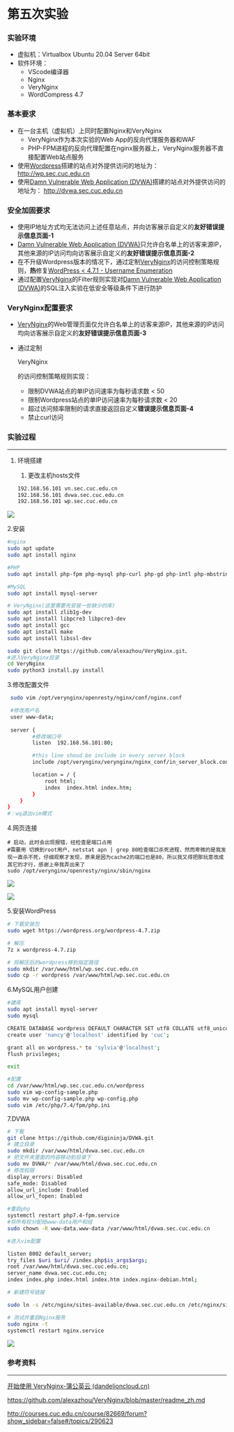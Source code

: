 
# 第五次实验

### 实验环境

- 虚拟机：Virtualbox
  Ubuntu 20.04 Server 64bit
- 软件环境：
  - VScode编译器
  - Nginx
  - VeryNginx
  - WordCompress 4.7

### 基本要求

- 在一台主机（虚拟机）上同时配置Nginx和VeryNginx
  - VeryNginx作为本次实验的Web App的反向代理服务器和WAF
  - PHP-FPM进程的反向代理配置在nginx服务器上，VeryNginx服务器不直接配置Web站点服务
- 使用[Wordpress](https://wordpress.org/)搭建的站点对外提供访问的地址为： http://wp.sec.cuc.edu.cn
- 使用[Damn Vulnerable Web Application (DVWA)](http://www.dvwa.co.uk/)搭建的站点对外提供访问的地址为： http://dvwa.sec.cuc.edu.cn

### 安全加固要求

- 使用IP地址方式均无法访问上述任意站点，并向访客展示自定义的**友好错误提示信息页面-1**
- [Damn Vulnerable Web Application (DVWA)](http://www.dvwa.co.uk/)只允许白名单上的访客来源IP，其他来源的IP访问均向访客展示自定义的**友好错误提示信息页面-2**
- 在不升级Wordpress版本的情况下，通过定制[VeryNginx](https://github.com/alexazhou/VeryNginx)的访问控制策略规则，**热**修复[WordPress < 4.7.1 - Username Enumeration](https://www.exploit-db.com/exploits/41497/)
- 通过配置[VeryNginx](https://github.com/alexazhou/VeryNginx)的Filter规则实现对[Damn Vulnerable Web Application (DVWA)](http://www.dvwa.co.uk/)的SQL注入实验在低安全等级条件下进行防护

### VeryNginx配置要求

- [VeryNginx](https://github.com/alexazhou/VeryNginx)的Web管理页面仅允许白名单上的访客来源IP，其他来源的IP访问均向访客展示自定义的**友好错误提示信息页面-3**

- 通过定制

  VeryNginx

  的访问控制策略规则实现：

  - 限制DVWA站点的单IP访问速率为每秒请求数 < 50
  - 限制Wordpress站点的单IP访问速率为每秒请求数 < 20
  - 超过访问频率限制的请求直接返回自定义**错误提示信息页面-4**
  - 禁止curl访问

### 实验过程

***

1. 环境搭建

   1. 更改主机hosts文件

   ```bash
   192.168.56.101 vn.sec.cuc.edu.cn
   192.168.56.101 dvwa.sec.cuc.edu.cn
   192.168.56.101 wp.sec.cuc.edu.cn
   ```

![](C:\Users\LENOVO\Desktop\2022-linux-public-chen-xueting\第五次实验\img\host.png)

2.安装

```bash
#nginx
sudo apt update
sudo apt install nginx

#PHP
sudo apt install php-fpm php-mysql php-curl php-gd php-intl php-mbstring php-soap php-xml php-xmlrpc php-zip

#MySQL
sudo apt install mysql-server

# VeryNginx(这里需要先安装一些缺少的库)
sudo apt install zlib1g-dev
sudo apt install libpcre3 libpcre3-dev
sudo apt install gcc
sudo apt install make
sudo apt install libssl-dev

sudo git clone https://github.com/alexazhou/VeryNginx.git、
#进入VeryNginx目录
cd VeryNginx
sudo python3 install.py install
```

3.修改配置文件

```bash
 sudo vim /opt/verynginx/openresty/nginx/conf/nginx.conf

 #修改用户名
 user www-data;
 
 server {
 		#修改端口号
        listen  192.168.56.101:80;

        #this line shoud be include in every server block
        include /opt/verynginx/verynginx/nginx_conf/in_server_block.conf;

        location = / {
            root html;
            index  index.html index.htm;
        }
    }
}
#：wq退出vim模式
```

4.网页连接

```
# 启动，此时会出现报错，经检查是端口占用
#需要用 切换到root用户，netstat apn | grep 80检查端口杀死进程，然而卑微的是我发现一直杀不死，仔细观察才发现，原来是因为cache2的端口也是80，所以我又得把那玩意改成其它的才行，感谢上帝我弄出来了
sudo /opt/verynginx/openresty/nginx/sbin/nginx
```

![](C:\Users\LENOVO\Desktop\2022-linux-public-chen-xueting\第五次实验\img\kill.png)

![](C:\Users\LENOVO\Desktop\2022-linux-public-chen-xueting\第五次实验\img\感谢上帝.png)

5.安装WordPress

```bash
# 下载安装包
sudo wget https://wordpress.org/wordpress-4.7.zip

# 解压
7z x wordpress-4.7.zip

# 将解压后的wordpress移到指定路径
sudo mkdir /var/www/html/wp.sec.cuc.edu.cn
sudo cp -r wordpress /var/www/html/wp.sec.cuc.edu.cn
```

6.MySQL用户创建

```bash
#建库
sudo apt install mysql-server
sudo mysql

CREATE DATABASE wordpress DEFAULT CHARACTER SET utf8 COLLATE utf8_unicode_ci;
create user 'nancy'@'localhost' identified by 'cuc';

grant all on wordpress.* to 'sylvia'@'localhost';
flush privileges;

exit

#配置
cd /var/www/html/wp.sec.cuc.edu.cn/wordpress
sudo vim wp-config-sample.php
sudo mv wp-config-sample.php wp-config.php
sudo vim /etc/php/7.4/fpm/php.ini 
```

7.DVWA

```BASH
# 下载
git clone https://github.com/digininja/DVWA.git
# 建立目录
sudo mkdir /var/www/html/dvwa.sec.cuc.edu.cn
# 把文件夹里面的内容移动到目录下
sudo mv DVWA/* /var/www/html/dvwa.sec.cuc.edu.cn
# 修改权限
display_errors: Disabled
safe_mode: Disabled
allow_url_include: Enabled
allow_url_fopen: Enabled

#重启php
systemctl restart php7.4-fpm.service
#将所有权分配给www-data用户和组
sudo chown -R www-data.www-data /var/www/html/dvwa.sec.cuc.edu.cn

#进入vim配置

listen 8002 default_server;
try_files $uri $uri/ /index.php$is_args$args;  
root /var/www/html/dvwa.sec.cuc.edu.cn;
server_name dvwa.sec.cuc.edu.cn;
index index.php index.html index.htm index.nginx-debian.html;

# 新建符号链接

sudo ln -s /etc/nginx/sites-available/dvwa.sec.cuc.edu.cn /etc/nginx/sites-enabled/

# 测试并重启Nginx服务
sudo nginx -t
systemctl restart nginx.service
```

![](C:\Users\LENOVO\Desktop\2022-linux-public-chen-xueting\第五次实验\img\DVWA.png)

### 参考资料

***

[开始使用 VeryNginx-蒲公英云 (dandelioncloud.cn)](https://dandelioncloud.cn/article/details/1392446994299039745)

https://github.com/alexazhou/VeryNginx/blob/master/readme_zh.md

http://courses.cuc.edu.cn/course/82669/forum?show_sidebar=false#/topics/290623

